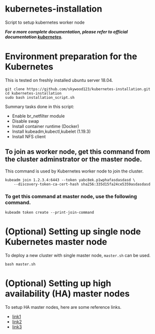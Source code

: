 # kubernetes-installation
Script to setup kubernetes worker node

***For a more complete documentation, please refer to official documentation [kubernetes](https://kubernetes.io/docs/setup/production-environment/tools/kubeadm/install-kubeadm/).***

# Environment preparation for the Kubernetes
This is tested on freshly installed ubuntu server 18.04.
```
git clone https://github.com/skywood123/kubernetes-installation.git
cd kubernetes-installation
sudo bash installation_script.sh
```
Summary tasks done in this script:
- Enable br_netfilter module
- Disable swap
- Install container runtime (Docker)
- Install kubeadm,kubectl,kubelet (1.19.3)
- Install NFS client

## To join as worker node, get this command from the cluster adminstrator or the master node.
This command is used by Kubernetes worker node to join the cluster.
```
kubeadm join 1.2.3.4:6443 --token yabc8ek.p1wphafasdasdasd \
    --discovery-token-ca-cert-hash sha256:335d15fa24ce5359asdasdasd
```
### To get this command at master node, use the following command.
```
kubeadm token create --print-join-command
```
# (Optional) Setting up single node Kubernetes master node
To deploy a new cluster with single master node, ```master.sh``` can be used.
```
bash master.sh
```
# (Optional) Setting up high availability (HA) master nodes
To setup HA master nodes, here are some reference links.
- [link1](https://www.programmersought.com/article/5222255935/) 
- [link2](https://linuxscriptshub.com/haproxy-with-keepalived-setup-for-ubuntu-16-04/) 
- [link3](https://github.com/kubernetes/kubeadm/blob/master/docs/ha-considerations.md#keepalived-and-haproxy) 
